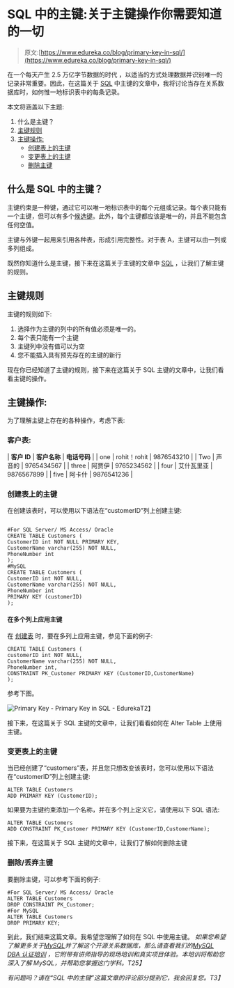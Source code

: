 # SQL 中的主键:关于主键操作你需要知道的一切

> 原文:[https://www.edureka.co/blog/primary-key-in-sql/](https://www.edureka.co/blog/primary-key-in-sql/)

在一个每天产生 2.5 万亿字节数据的时代 ，以适当的方式处理数据并识别唯一的记录非常重要。因此，在这篇关于 [SQL](https://www.edureka.co/blog/sql-commands/) 中主键的文章中，我将讨论当存在关系数据库时，如何惟一地标识表中的每条记录。

本文将涵盖以下主题:

1.  什么是主键？
2.  [主键规则](#RulesforPrimaryKey)
3.  [主键操作:](#PrimaryKeyOperations)
    *   [创建表上的主键](#PrimaryKeyonCreateTable)
    *   [变更表上的主键](#PrimaryKeyonAlterTable)
    *   [删除主键](#DropPrimaryKey)

## **什么是 SQL 中的主键？**

主键约束是一种键，通过它可以唯一地标识表中的每个元组或记录。每个表只能有一个主键，但可以有多个[候选键](https://www.edureka.co/blog/sql-commands/#Keys%20In%20Database)。此外，每个主键都应该是唯一的，并且不能包含任何空值。

主键与外键一起用来引用各种表，形成引用完整性。对于表 A，主键可以由一列或多列组成。

既然你知道什么是主键，接下来在这篇关于主键的文章中 [SQL](https://www.edureka.co/blog/sql-commands/) ，让我们了解主键的规则。

## **主键规则**

主键的规则如下:

1.  选择作为主键的列中的所有值必须是唯一的。
2.  每个表只能有一个主键
3.  主键列中没有值可以为空
4.  您不能插入具有预先存在的主键的新行

现在你已经知道了主键的规则，接下来在这篇关于 SQL 主键的文章中，让我们看看主键的操作。

## **主键操作:**

为了理解主键上存在的各种操作，考虑下表:

### **客户表:**

| **客户 ID** | **客户名称** | **电话号码** |
| one | rohit！rohit | 9876543210 |
| Two | 声音的 | 9765434567 |
| three | 阿贾伊 | 9765234562 |
| four | 艾什瓦里亚 | 9876567899 |
| five | 阿卡什 | 9876541236 |

### **创建表上的主键**

在创建该表时，可以使用以下语法在“customerID”列上创建主键:

```

#For SQL Server/ MS Access/ Oracle
CREATE TABLE Customers (
CustomerID int NOT NULL PRIMARY KEY,
CustomerName varchar(255) NOT NULL,
PhoneNumber int
);
#MySQL
CREATE TABLE Customers (
CustomerID int NOT NULL,
CustomerName varchar(255) NOT NULL,
PhoneNumber int
PRIMARY KEY (customerID)
);

```

#### **在多个列上应用主键**

在 [创建表](https://www.edureka.co/blog/create-table-in-sql/) 时，要在多列上应用主键，参见下面的例子:

```
CREATE TABLE Customers (
customerID int NOT NULL,
CustomerName varchar(255) NOT NULL,
PhoneNumber int,
CONSTRAINT PK_Customer PRIMARY KEY (CustomerID,CustomerName)
);

```

参考下图。

![Primary Key - Primary Key in SQL - Edureka](../Images/d5dbbbf51329c32793694a8334067ce1.png)T2】

接下来，在这篇关于 SQL 主键的文章中，让我们看看如何在 Alter Table 上使用主键。

### **变更表上的主键**

当已经创建了“customers”表，并且您只想改变该表时，您可以使用以下语法在“customerID”列上创建主键:

```
ALTER TABLE Customers
ADD PRIMARY KEY (CustomerID);

```

如果要为主键约束添加一个名称，并在多个列上定义它，请使用以下 SQL 语法:

```
ALTER TABLE Customers
ADD CONSTRAINT PK_Customer PRIMARY KEY (CustomerID,CustomerName);

```

接下来，在这篇关于 SQL 主键的文章中，让我们了解如何删除主键

### **删除/丢弃主键**

要删除主键，可以参考下面的例子:

```
#For SQL Server/ MS Access/ Oracle
ALTER TABLE Customers
DROP CONSTRAINT PK_Customer;
#For MySQL
ALTER TABLE Customers
DROP PRIMARY KEY;

```

到此，我们结束这篇文章。我希望您理解了如何在 SQL 中使用主键。 *如果您希望了解更多关于*[*MySQL*](https://www.edureka.co/blog/what-is-mysql/)*并了解这个开源关系数据库，那么请查看我们的*[*MySQL DBA 认证培训*](https://www.edureka.co/mysql-dba) *，它附带有讲师指导的现场培训和真实项目体验。本培训将帮助您深入了解 MySQL，并帮助您掌握这门学科。T25】*

*有问题吗？请在“SQL 中的主键”这篇文章的评论部分提到它，我会回复您。T3】*